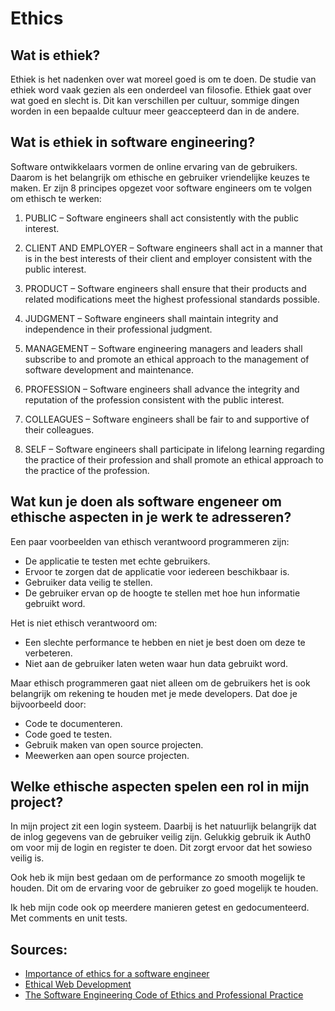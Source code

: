 # Ethics
## Wat is ethiek?
Ethiek is het nadenken over wat moreel goed is om te doen.
De studie van ethiek word vaak gezien als een onderdeel van filosofie. 
Ethiek gaat over wat goed en slecht is. 
Dit kan verschillen per cultuur, sommige dingen worden in een bepaalde cultuur meer geaccepteerd dan in de andere.

## Wat is ethiek in software engineering?
Software ontwikkelaars vormen de online ervaring van de gebruikers. Daarom is het belangrijk om ethische en gebruiker vriendelijke keuzes te maken. Er zijn 8 principes opgezet voor software engineers om te volgen om ethisch te werken: 

1. PUBLIC – Software engineers shall act consistently with the public interest.

2. CLIENT AND EMPLOYER – Software engineers shall act in a manner that is in the best interests of their client and employer consistent with the public interest.

3. PRODUCT – Software engineers shall ensure that their products and related modifications meet the highest professional standards possible.

4. JUDGMENT – Software engineers shall maintain integrity and independence in their professional judgment.

5. MANAGEMENT – Software engineering managers and leaders shall subscribe to and promote an ethical approach to the management of software development and maintenance.

6. PROFESSION – Software engineers shall advance the integrity and reputation of the profession consistent with the public interest.

7. COLLEAGUES – Software engineers shall be fair to and supportive of their colleagues.

8. SELF – Software engineers shall participate in lifelong learning regarding the practice of their profession and shall promote an ethical approach to the practice of the profession.

## Wat kun je doen als software engeneer om ethische aspecten in je werk te adresseren?
Een paar voorbeelden van ethisch verantwoord programmeren zijn:
- De applicatie te testen met echte gebruikers.
- Ervoor te zorgen dat de applicatie voor iedereen beschikbaar is.
- Gebruiker data veilig te stellen.
- De gebruiker ervan op de hoogte te stellen met hoe hun informatie gebruikt word.

Het is niet ethisch verantwoord om:
- Een slechte performance te hebben en niet je best doen om deze te verbeteren.
- Niet aan de gebruiker laten weten waar hun data gebruikt word.

Maar ethisch programmeren gaat niet alleen om de gebruikers het is ook belangrijk om rekening te houden met je mede developers. Dat doe je bijvoorbeeld door:
- Code te documenteren.
- Code goed te testen.
- Gebruik maken van open source projecten.
- Meewerken aan open source projecten.

## Welke ethische aspecten spelen een rol in mijn project?
In mijn project zit een login systeem. Daarbij is het natuurlijk belangrijk dat de inlog gegevens van de gebruiker veilig zijn. Gelukkig gebruik ik Auth0 om voor mij de login en register te doen. Dit zorgt ervoor dat het sowieso veilig is.

Ook heb ik mijn best gedaan om de performance zo smooth mogelijk te houden. Dit om de ervaring voor de gebruiker zo goed mogelijk te houden.

Ik heb mijn code ook op meerdere manieren getest en gedocumenteerd. Met comments en unit tests.
## Sources:
- [Importance of ethics for a software engineer](https://www.nerdynaut.com/importance-of-ethics-for-a-software-engineer)
- [Ethical Web Development](https://www.ethicalweb.org/)
- [The Software Engineering Code of Ethics and Professional Practice](https://ethics.acm.org/code-of-ethics/software-engineering-code/)

